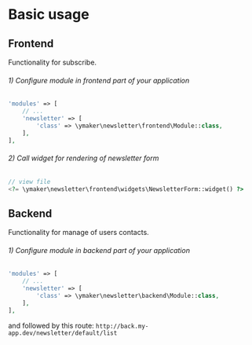 Basic usage
===========

Frontend
--------
Functionality for subscribe.

###### 1) Configure module in frontend part of your application
```php
'modules' => [
    // ...
    'newsletter' => [
        'class' => \ymaker\newsletter\frontend\Module::class,
    ],
],
```

###### 2) Call widget for rendering of newsletter form
```php
// view file
<?= \ymaker\newsletter\frontend\widgets\NewsletterForm::widget() ?>
```

Backend
-------
Functionality for manage of users contacts.

###### 1) Configure module in backend part of your application
```php
'modules' => [
    // ...
    'newsletter' => [
        'class' => \ymaker\newsletter\backend\Module::class,
    ],
],
```
and followed by this route: `http://back.my-app.dev/newsletter/default/list`
